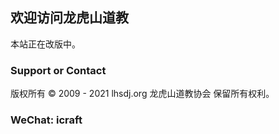 ## 欢迎访问龙虎山道教

本站正在改版中。


### Support or Contact

版权所有 © 2009 - 2021 lhsdj.org 龙虎山道教协会 保留所有权利。 

### WeChat: icraft

